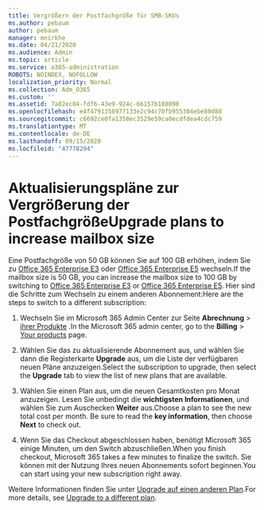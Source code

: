 ```yaml
---
title: Vergrößern der Postfachgröße für SMB-SKUs
ms.author: pebaum
author: pebaum
manager: mnirkhe
ms.date: 04/21/2020
ms.audience: Admin
ms.topic: article
ms.service: o365-administration
ROBOTS: NOINDEX, NOFOLLOW
localization_priority: Normal
ms.collection: Adm_O365
ms.custom: ''
ms.assetid: 7a82ec04-fdf6-43e9-924c-66157b180890
ms.openlocfilehash: e4f4791358977133e2c94c70fb955304ebe80d88
ms.sourcegitcommit: c6692ce0fa1358ec3529e59ca0ecdfdea4cdc759
ms.translationtype: MT
ms.contentlocale: de-DE
ms.lasthandoff: 09/15/2020
ms.locfileid: "47778294"
---
```

# <a name="upgrade-plans-to-increase-mailbox-size"></a><span data-ttu-id="f2dcd-102">Aktualisierungspläne zur Vergrößerung der Postfachgröße</span><span class="sxs-lookup"><span data-stu-id="f2dcd-102">Upgrade plans to increase mailbox size</span></span>

<span data-ttu-id="f2dcd-103">Eine Postfachgröße von 50 GB können Sie auf 100 GB erhöhen, indem Sie zu [Office 365 Enterprise E3](https://products.office.com/business/office-365-enterprise-e3-business-software) oder [Office 365 Enterprise E5](https://products.office.com/business/office-365-enterprise-e5-business-software) wechseln.</span><span class="sxs-lookup"><span data-stu-id="f2dcd-103">If the mailbox size is 50 GB, you can increase the mailbox size to 100 GB by switching to [Office 365 Enterprise E3](https://products.office.com/business/office-365-enterprise-e3-business-software) or [Office 365 Enterprise E5](https://products.office.com/business/office-365-enterprise-e5-business-software).</span></span> <span data-ttu-id="f2dcd-104">Hier sind die Schritte zum Wechseln zu einem anderen Abonnement:</span><span class="sxs-lookup"><span data-stu-id="f2dcd-104">Here are the steps to switch to a different subscription:</span></span>
  
1. <span data-ttu-id="f2dcd-105">Wechseln Sie im Microsoft 365 Admin Center zur Seite **Abrechnung**  >  [ihrer Produkte](https://go.microsoft.com/fwlink/p/?linkid=842054) .</span><span class="sxs-lookup"><span data-stu-id="f2dcd-105">In the Microsoft 365 admin center, go to the **Billing** > [Your products](https://go.microsoft.com/fwlink/p/?linkid=842054) page.</span></span>

2. <span data-ttu-id="f2dcd-106">Wählen Sie das zu aktualisierende Abonnement aus, und wählen Sie dann die Registerkarte **Upgrade** aus, um die Liste der verfügbaren neuen Pläne anzuzeigen.</span><span class="sxs-lookup"><span data-stu-id="f2dcd-106">Select the subscription to upgrade, then select the **Upgrade** tab to view the list of new plans that are available.</span></span>

3. <span data-ttu-id="f2dcd-p102">Wählen Sie einen Plan aus, um die neuen Gesamtkosten pro Monat anzuzeigen. Lesen Sie unbedingt die **wichtigsten Informationen**, und wählen Sie zum Auschecken **Weiter** aus.</span><span class="sxs-lookup"><span data-stu-id="f2dcd-p102">Choose a plan to see the new total cost per month. Be sure to read the **key information**, then choose **Next** to check out.</span></span>

4. <span data-ttu-id="f2dcd-109">Wenn Sie das Checkout abgeschlossen haben, benötigt Microsoft 365 einige Minuten, um den Switch abzuschließen.</span><span class="sxs-lookup"><span data-stu-id="f2dcd-109">When you finish checkout, Microsoft 365 takes a few minutes to finalize the switch.</span></span> <span data-ttu-id="f2dcd-110">Sie können mit der Nutzung Ihres neuen Abonnements sofort beginnen.</span><span class="sxs-lookup"><span data-stu-id="f2dcd-110">You can start using your new subscription right away.</span></span>

<span data-ttu-id="f2dcd-111">Weitere Informationen finden Sie unter [Upgrade auf einen anderen Plan](https://docs.microsoft.com/microsoft-365/commerce/subscriptions/upgrade-to-different-plan).</span><span class="sxs-lookup"><span data-stu-id="f2dcd-111">For more details, see [Upgrade to a different plan](https://docs.microsoft.com/microsoft-365/commerce/subscriptions/upgrade-to-different-plan).</span></span>